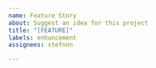 ```yaml
---
name: Feature Story
about: Suggest an idea for this project
title: "[FEATURE]"
labels: enhancement
assignees: stefnnn

---
```



